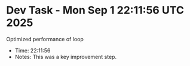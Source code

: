 # Dev Task - Mon Sep  1 22:11:56 UTC 2025
Optimized performance of loop
- Time: 22:11:56
- Notes: This was a key improvement step.
